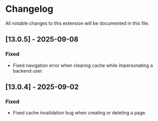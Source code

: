 # Changelog
All notable changes to this extension will be documented in this file.

## [13.0.5] - 2025-09-08
### Fixed
- Fixed navigation error when clearing cache while impersonating a backend user.

## [13.0.4] - 2025-09-02
### Fixed
- Fixed cache invalidation bug when creating or deleting a page.